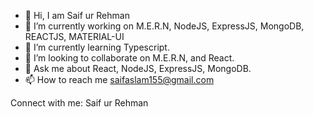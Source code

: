 - 👋 Hi, I am Saif ur Rehman 
- 👀 I’m currently working on M.E.R.N, NodeJS, ExpressJS, MongoDB, REACTJS, MATERIAL-UI
- 🌱 I’m currently learning Typescript.
- 👯 I’m looking to collaborate on M.E.R.N, and React.
- 💬 Ask me about React, NodeJS, ExpressJS, MongoDB.
- 📫 How to reach me saifaslam155@gmail.com

Connect with me:
 Saif ur Rehman

<!---
saifaslam246/saifaslam246 is a ✨ special ✨ repository because its `README.md` (this file) appears on your GitHub profile.
You can click the Preview link to take a look at your changes.
--->
